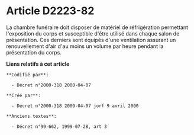 # Article D2223-82

La chambre funéraire doit disposer de matériel de réfrigération permettant l'exposition du corps et susceptible d'être
utilisé dans chaque salon de présentation. Ces derniers sont équipés d'une ventilation assurant un renouvellement d'air d'au
moins un volume par heure pendant la présentation du corps.

**Liens relatifs à cet article**

	**Codifié par**:

	  - Décret n°2000-318 2000-04-07

	**Créé par**:

	  - Décret n°2000-318 2000-04-07 jorf 9 avril 2000

	**Anciens textes**:

	  - Décret n°99-662, 1999-07-28, art 3
